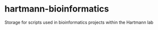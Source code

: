 # hartmann-bioinformatics
Storage for scripts used in bioinformatics projects within the Hartmann lab
